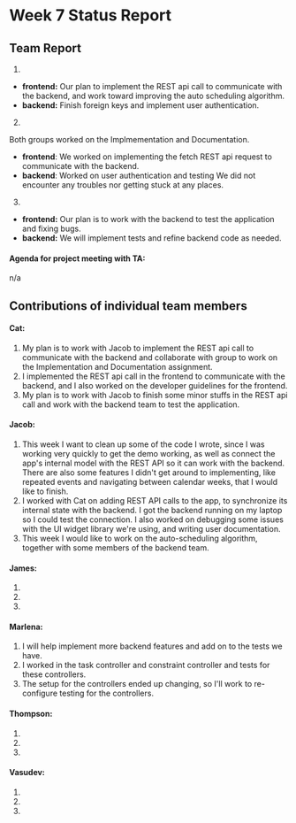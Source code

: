 # Week 7 Status Report

## Team Report

1. 
- **frontend:** Our plan to implement the REST api call to communicate with the backend, and work toward improving the auto scheduling algorithm.
- **backend:** Finish foreign keys and implement user authentication.

2. 
Both groups worked on the Implmementation and Documentation.
- **frontend**: We worked on implementing the fetch REST api request to communicate with the backend.
- **backend**: Worked on user authentication and testing
We did not encounter any troubles nor getting stuck at any places.

3. 
- **frontend:** Our plan is to work with the backend to test the application and fixing bugs.
- **backend:** We will implement tests and refine backend code as needed.

#### Agenda for project meeting with TA:
n/a



## Contributions of individual team members


#### Cat:
1. My plan is to work with Jacob to implement the REST api call to communicate with the backend and collaborate with group to work on the Implementation and Documentation assignment.
2. I implemented the REST api call in the frontend to communicate with the backend, and I also worked on the developer guidelines for the frontend. 
3. My plan is to work with Jacob to finish some minor stuffs in the REST api call and work with the backend team to test the application.


#### Jacob:
1. This week I want to clean up some of the code I wrote, since I was working very quickly to get the demo working, as well as connect the app's internal model with the REST API so it can work with the backend. There are also some features I didn't get around to implementing, like repeated events and navigating between calendar weeks, that I would like to finish.
2. I worked with Cat on adding REST API calls to the app, to synchronize its internal state with the backend. I got the backend running on my laptop so I could test the connection. I also worked on debugging some issues with the UI widget library we're using, and writing user documentation.
3. This week I would like to work on the auto-scheduling algorithm, together with some members of the backend team.


#### James:
1. 
2. 
3. 


#### Marlena:
1. I will help implement more backend features and add on to the tests we have.
2. I worked in the task controller and constraint controller and tests for these controllers.
3. The setup for the controllers ended up changing, so I'll work to re-configure testing for the controllers.

#### Thompson:
1. 
2. 
3. 


#### Vasudev:
1. 
2. 
3. 
